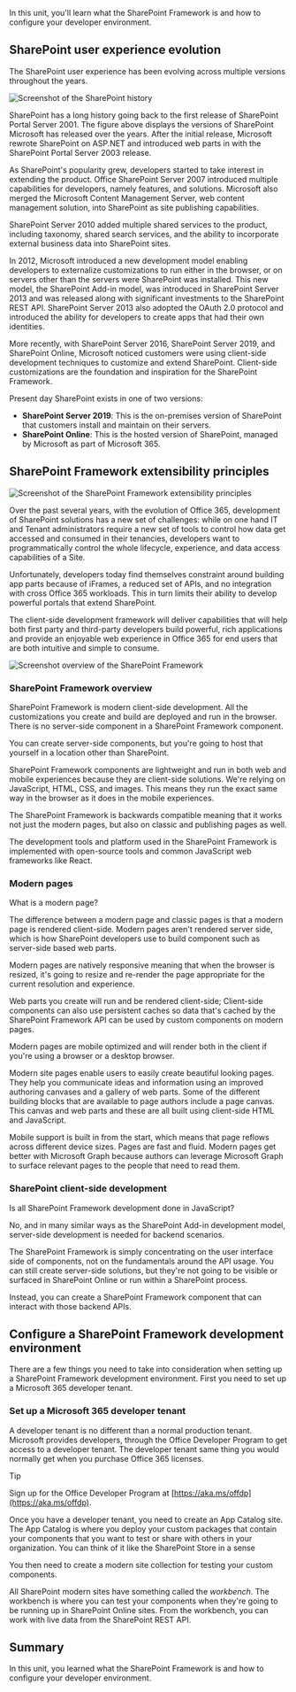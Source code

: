 In this unit, you'll learn what the SharePoint Framework is and how to configure your developer environment.

## SharePoint user experience evolution

The SharePoint user experience has been evolving across multiple versions throughout the years.

![Screenshot of the SharePoint history](../media/02-sharepoint-user-interface-evolution.png)

SharePoint has a long history going back to the first release of SharePoint Portal Server 2001. The figure above displays the versions of SharePoint Microsoft has released over the years. After the initial release, Microsoft rewrote SharePoint on ASP.NET and introduced web parts in with the SharePoint Portal Server 2003 release.

As SharePoint's popularity grew, developers started to take interest in extending the product. Office SharePoint Server 2007 introduced multiple capabilities for developers, namely features, and solutions. Microsoft also merged the Microsoft Content Management Server, web content management solution, into SharePoint as site publishing capabilities.

SharePoint Server 2010 added multiple shared services to the product, including taxonomy, shared search services, and the ability to incorporate external business data into SharePoint sites.

In 2012, Microsoft introduced a new development model enabling developers to externalize customizations to run either in the browser, or on servers other than the servers were SharePoint was installed. This new model, the SharePoint Add-in model, was introduced in SharePoint Server 2013 and was released along with significant investments to the SharePoint REST API. SharePoint Server 2013 also adopted the OAuth 2.0 protocol and introduced the ability for developers to create apps that had their own identities.

More recently, with SharePoint Server 2016, SharePoint Server 2019, and SharePoint Online, Microsoft noticed customers were using client-side development techniques to customize and extend SharePoint. Client-side customizations are the foundation and inspiration for the SharePoint Framework.

Present day SharePoint exists in one of two versions:

- **SharePoint Server 2019**: This is the on-premises version of SharePoint that customers install and maintain on their servers.
- **SharePoint Online**: This is the hosted version of SharePoint, managed by Microsoft as part of Microsoft 365.

## SharePoint Framework extensibility principles

![Screenshot of the SharePoint Framework extensibility principles](../media/02-extensibility-principles.png)

Over the past several years, with the evolution of Office 365, development of SharePoint solutions has a new set of challenges: while on one hand IT and Tenant administrators require a new set of tools to control how data get accessed and consumed in their tenancies, developers want to programmatically control the whole lifecycle, experience, and data access capabilities of a Site.

Unfortunately, developers today find themselves constraint around building app parts because of iFrames, a reduced set of APIs, and no integration with cross Office 365 workloads. This in turn limits their ability to develop powerful portals that extend SharePoint.

The client-side development framework will deliver capabilities that will help both first party and third-party developers build powerful, rich applications and provide an enjoyable web experience in Office 365 for end users that are both intuitive and simple to consume.

![Screenshot overview of the SharePoint Framework](../media/02-sharepoint-framework.png)

### SharePoint Framework overview

SharePoint Framework is modern client-side development. All the customizations you create and build are deployed and run in the browser. There is no server-side component in a SharePoint Framework component.

You can create server-side components, but you're going to host that yourself in a location other than SharePoint.

SharePoint Framework components are lightweight and run in both web and mobile experiences because they are client-side solutions. We're relying on JavaScript, HTML, CSS, and images. This means they run the exact same way in the browser as it does in the mobile experiences.

The SharePoint Framework is backwards compatible meaning that it works not just the modern pages, but also on classic and publishing pages as well.

The development tools and platform used in the SharePoint Framework is implemented with open-source tools and common JavaScript web frameworks like React.

### Modern pages

What is a modern page?

The difference between a modern page and classic pages is that a modern page is rendered client-side. Modern pages aren't rendered server side, which is how SharePoint developers use to build component such as server-side based web parts.

Modern pages are natively responsive meaning that when the browser is resized, it's going to resize and re-render the page appropriate for the current resolution and experience.

Web parts you create will run and be rendered client-side; Client-side components can also use persistent caches so data that's cached by the SharePoint Framework API can be used by custom components on modern pages.

Modern pages are mobile optimized and will render both in the client if you're using a browser or a desktop browser.

Modern site pages enable users to easily create beautiful looking pages. They help you communicate ideas and information using an improved authoring canvases and a gallery of web parts. Some of the different building blocks that are available to page authors include a page canvas. This canvas and web parts and these are all built using client-side HTML and JavaScript.

Mobile support is built in from the start, which means that page reflows across different device sizes. Pages are fast and fluid. Modern pages get better with Microsoft Graph because authors can leverage Microsoft Graph to surface relevant pages to the people that need to read them.

### SharePoint client-side development

Is all SharePoint Framework development done in JavaScript?

No, and in many similar ways as the SharePoint Add-in development model, server-side development is needed for backend scenarios.

The SharePoint Framework is simply concentrating on the user interface side of components, not on the fundamentals around the API usage. You can still create server-side solutions, but they're not going to be visible or surfaced in SharePoint Online or run within a SharePoint process.

Instead, you can create a SharePoint Framework component that can interact with those backend APIs.

## Configure a SharePoint Framework development environment

There are a few things you need to take into consideration when setting up a SharePoint Framework development environment. First you need to set up a Microsoft 365 developer tenant.

### Set up a Microsoft 365 developer tenant

A developer tenant is no different than a normal production tenant. Microsoft provides developers, through the Office Developer Program to get access to a developer tenant. The developer tenant same thing you would normally get when you purchase Office 365 licenses.

> [!TIP]
> Sign up for the Office Developer Program at [https://aka.ms/offdp](https://aka.ms/offdp).

Once you have a developer tenant, you need to create an App Catalog site. The App Catalog is where you deploy your custom packages that contain your components that you want to test or share with others in your organization. You can think of it like the SharePoint Store in a sense

You then need to create a modern site collection for testing your custom components.

All SharePoint modern sites have something called the *workbench*. The workbench is where you can test your components when they're going to be running up in SharePoint Online sites. From the workbench, you can work with live data from the SharePoint REST API.

## Summary

In this unit, you learned what the SharePoint Framework is and how to configure your developer environment.
